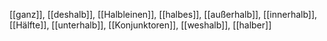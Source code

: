 [[ganz]], [[deshalb]], [[Halbleinen]], [[halbes]], [[außerhalb]], [[innerhalb]], [[Hälfte]], [[unterhalb]], [[Konjunktoren]], [[weshalb]], [[halber]]